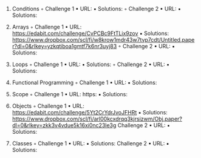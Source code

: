

1. Conditions 
    ◦ Challenge 1
        ▪ URL:
        ▪ Solutions:
    ◦ Challenge 2
        ▪ URL: 
        ▪ Solutions: 

2. Arrays 
    ◦ Challenge 1
        ▪ URL:  https://edabit.com/challenge/CvPCBc9FtTLix9zov
        ▪ Solutions:  https://www.dropbox.com/scl/fi/w8krow1mdr43w7tvp7cdt/Untitled.paper?dl=0&rlkey=yzkqtiboa1gmtf7k6nr3uyj83
    ◦ Challenge 2
        ▪ URL:
        ▪ Solutions: 

3. Loops 
    ◦ Challenge 1
        ▪ URL: 
        ▪ Solutions:
    ◦ Challenge 2
        ▪ URL:
        ▪ Solutions: 

4. Functional Programming
    ◦ Challenge 1
        ▪ URL: 
        ▪ Solutions: 

5. Scope 
    ◦ Challenge 1
        ▪ URL: https:
        ▪ Solutions:
6. Objects 
    ◦ Challenge 1
        ▪ URL: https://edabit.com/challenge/5Yt2CrYdrJvoJFHRt
        ▪ Solutions: https://www.dropbox.com/scl/fi/arl00kcxdrqq3kjrsizwm/Obj.paper?dl=0&rlkey=zkk3v4vdue5k16xi0nc23le3g
     Challenge 2
        ▪ URL: 
        ▪ Solutions: 

6. Classes
    ◦ Challenge 1
        ▪ URL: 
        ▪ Solutions: 
     Challenge 2
        ▪ URL: 
        ▪ Solutions: 
